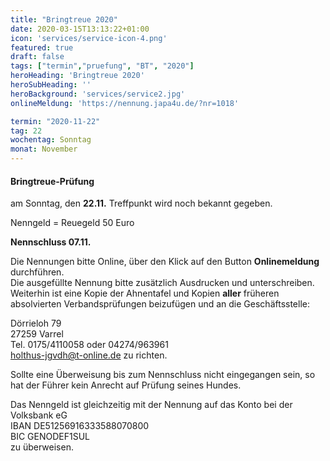 ```yaml
---
title: "Bringtreue 2020"
date: 2020-03-15T13:13:22+01:00
icon: 'services/service-icon-4.png'
featured: true
draft: false
tags: ["termin","pruefung", "BT", "2020"]
heroHeading: 'Bringtreue 2020'
heroSubHeading: ''
heroBackground: 'services/service2.jpg'
onlineMeldung: 'https://nennung.japa4u.de/?nr=1018'

termin: "2020-11-22"
tag: 22
wochentag: Sonntag
monat: November
---
```


#### Bringtreue-Prüfung
am Sonntag, den **22.11.** Treffpunkt wird noch bekannt gegeben.  

Nenngeld = Reuegeld 50 Euro  

**Nennschluss 07.11.**

Die Nennungen bitte Online, über den Klick auf den Button **Onlinemeldung** durchführen.  
Die ausgefüllte Nennung bitte zusätzlich Ausdrucken und unterschreiben.  
Weiterhin ist eine Kopie der Ahnentafel und Kopien **aller** früheren absolvierten Verbandsprüfungen beizufügen und an die Geschäftsstelle:   

Dörrieloh 79  
27259 Varrel  
Tel. 0175/4110058 oder 04274/963961  
holthus-jgvdh@t-online.de zu richten.


Sollte eine Überweisung bis zum Nennschluss nicht eingegangen sein, so hat der Führer kein Anrecht auf Prüfung seines Hundes.

Das Nenngeld ist gleichzeitig mit der Nennung auf das Konto bei der Volksbank eG  
IBAN DE51256916333588070800  
BIC GENODEF1SUL  
zu überweisen. 

